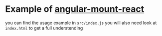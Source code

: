 # Example of [angular-mount-react](https://www.npmjs.com/package/angular-mount-react)

you can find the usage example in `src/index.js` you will also need look at `index.html` to get a full understending
